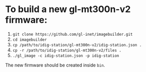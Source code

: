 # To build a new gl-mt300n-v2 firmware:

1. ```git clone https://github.com/gl-inet/imagebuilder.git```
2. ```cd imagebuilder```
3. ```cp /path/to/idig-station/gl-mt300n-v2/idig-station.json .```
4. ```cp -r /path/to/idig-station/gl-mt300n-v2/files .```
5. ```./gl_image -c idig-station.json -p idig-station```

The new firmware should be created inside ```bin```.
